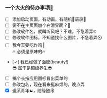 ### 一个大火的待办事项🚀  
- [ ] 添加启动页面，有动画，有随机📘语录📖
- [ ] 要不在主页面加个右滑界面？🤔
- [ ] 修改软件名，就叫听风吧？不难，不急着弄⏰
- [ ] 修改软件图标，不知道找什么图片，不急着弄⏲️
- [ ] 我今天要吃炸鸡🍗  
    🔥 必须是原味的🔥  
- [✓] 我已经做了面膜(beauty!)  
    😎 属于是超级养生😎
- [ ] 搞个长按应用图标冒出菜单的
- [ ] 修改包名，现在看来挺麻烦的，晚点弄
- [x] 道系青年☯️，随缘随缘

